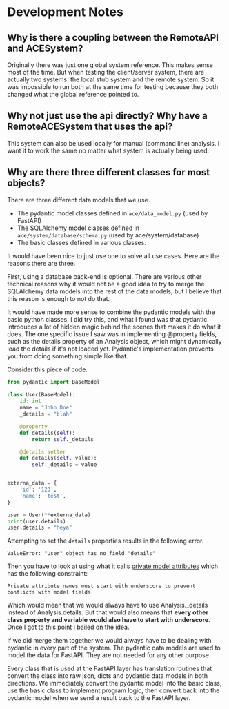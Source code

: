 # Development Notes

## Why is there a coupling between the RemoteAPI and ACESystem?

Originally there was just one global system reference. This makes sense most of the time. But when testing the client/server system, there are actually two systems: the local stub system and the remote system. So it was impossible to run both at the same time for testing because they both changed what the global reference pointed to.

## Why not just use the api directly? Why have a RemoteACESystem that uses the api?

This system can also be used locally for manual (command line) analysis. I want it to work the same no matter what system is actually being used.

## Why are there three different classes for most objects?

There are three different data models that we use.

- The pydantic model classes defined in `ace/data_model.py` (used by FastAPI)
- The SQLAlchemy model classes defined in `ace/system/database/schema.py` (used by ace/system/database)
- The basic classes defined in various classes.

It would have been nice to just use one to solve all use cases. Here are the reasons there are three.

First, using a database back-end is optional. There are various other technical reasons why it would not be a good idea to try to merge the SQLAlchemy data models into the rest of the data models, but I believe that this reason is enough to not do that.

It would have made more sense to combine the pydantic models with the basic python classes. I did try this, and what I found was that pydantic introduces a lot of hidden magic behind the scenes that makes it do what it does. The one specific issue I saw was in implementing @property fields, such as the details property of an Analysis object, which might dynamically load the details if it's not loaded yet. Pydantic's implementation prevents you from doing something simple like that.

Consider this piece of code.

```python
from pydantic import BaseModel
  
class User(BaseModel):
    id: int
    name = "John Doe"
    _details = "blah"

    @property
    def details(self):
        return self._details

    @details.setter
    def details(self, value):
        self._details = value


externa_data = {
    'id': '123',
    'name': 'test',
}

user = User(**externa_data)
print(user.details)
user.details = "heya"
```

Attempting to set the `details` properties results in the following error.

```
ValueError: "User" object has no field "details"
```

Then you have to look at using what it calls [private model attributes](https://pydantic-docs.helpmanual.io/usage/models/#private-model-attributes) which has the following constraint:

```
Private attribute names must start with underscore to prevent conflicts with model fields
```

Which would mean that we would always have to use Analysis._details instead of Analysis.details. But that would also means that **every other class property and variable would also have to start with underscore**. Once I got to this point I bailed on the idea.

If we did merge them together we would always have to be dealing with pydantic in every part of the system. The pydantic data models are used to model the data for FastAPI. They are not needed for any other purpose.

Every class that is used at the FastAPI layer has translation routines that convert the class into raw json, dicts and pydantic data models in both directions. We immediately convert the pydantic model into the basic class, use the basic class to implement program logic, then convert back into the pydantic model when we send a result back to the FastAPI layer.
